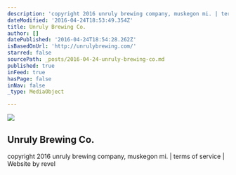 ```yaml
---
description: 'copyright 2016 unruly brewing company, muskegon mi. | terms of service | Website by revel'
dateModified: '2016-04-24T18:53:49.354Z'
title: Unruly Brewing Co.
author: []
datePublished: '2016-04-24T18:54:28.262Z'
isBasedOnUrl: 'http://unrulybrewing.com/'
starred: false
sourcePath: _posts/2016-04-24-unruly-brewing-co.md
published: true
inFeed: true
hasPage: false
inNav: false
_type: MediaObject

---
```

<article style=""><img src="https://s3-us-west-2.amazonaws.com/the-grid-img/p/a9c462234682a9cb4c4b9bc361a03ba42a8b3026.jpg" /><h1>Unruly Brewing Co.</h1><p>copyright 2016 unruly brewing company, muskegon mi. | terms of service | Website by revel</p></article>